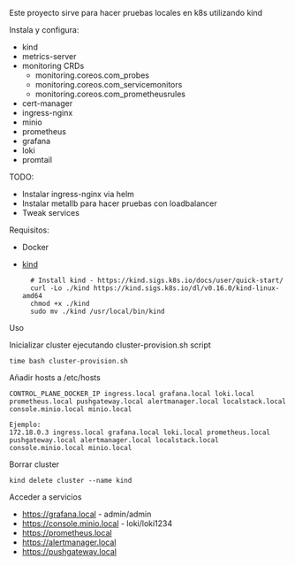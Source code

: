 Este proyecto sirve para hacer pruebas locales en k8s utilizando kind

Instala y configura:
- kind
- metrics-server
- monitoring CRDs
  - monitoring.coreos.com_probes
  - monitoring.coreos.com_servicemonitors
  - monitoring.coreos.com_prometheusrules
- cert-manager
- ingress-nginx
- minio
- prometheus
- grafana
- loki
- promtail

TODO:
- Instalar ingress-nginx via helm
- Instalar metallb para hacer pruebas con loadbalancer
- Tweak services

Requisitos:

- Docker
- [kind](https://kind.sigs.k8s.io/)

        # Install kind - https://kind.sigs.k8s.io/docs/user/quick-start/
        curl -Lo ./kind https://kind.sigs.k8s.io/dl/v0.16.0/kind-linux-amd64
        chmod +x ./kind
        sudo mv ./kind /usr/local/bin/kind

Uso

Inicializar cluster ejecutando cluster-provision.sh script

    time bash cluster-provision.sh

Añadir hosts a /etc/hosts

    CONTROL_PLANE_DOCKER_IP ingress.local grafana.local loki.local prometheus.local pushgateway.local alertmanager.local localstack.local console.minio.local minio.local

    Ejemplo:
    172.18.0.3 ingress.local grafana.local loki.local prometheus.local pushgateway.local alertmanager.local localstack.local console.minio.local minio.local

Borrar cluster

    kind delete cluster --name kind

Acceder a servicios
- https://grafana.local - admin/admin
- https://console.minio.local - loki/loki1234
- https://prometheus.local
- https://alertmanager.local
- https://pushgateway.local
